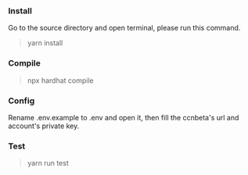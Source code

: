 ### Install
Go to the source directory and open terminal, please run this command.<br>
> yarn install
### Compile
> npx hardhat compile
### Config
Rename .env.example to .env and open it, then fill the ccnbeta's url and account's private key.<br>
### Test
> yarn run test
